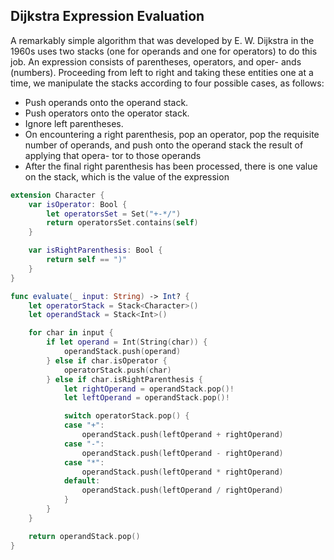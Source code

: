 ## Dijkstra Expression Evaluation

A remarkably simple algorithm that was developed by E. W. Dijkstra in the 1960s uses two stacks (one for operands and one for operators) to do this job. An expression consists of parentheses, operators, and oper- ands (numbers). Proceeding from left to right and taking these entities one at a time, we manipulate the stacks according to four possible cases, as follows:

* Push operands onto the operand stack.
* Push operators onto the operator stack.
* Ignore left parentheses.
* On encountering a right parenthesis, pop an operator, pop the requisite number
of operands, and push onto the operand stack the result of applying that opera-
tor to those operands
* After the final right parenthesis has been processed, there is one value on the stack, which is the value of the expression

```swift
extension Character {
    var isOperator: Bool {
        let operatorsSet = Set("+-*/")
        return operatorsSet.contains(self)
    }

    var isRightParenthesis: Bool {
        return self == ")"
    }
}

func evaluate(_ input: String) -> Int? {
    let operatorStack = Stack<Character>()
    let operandStack = Stack<Int>()

    for char in input {
        if let operand = Int(String(char)) {
            operandStack.push(operand)
        } else if char.isOperator {
            operatorStack.push(char)
        } else if char.isRightParenthesis {
            let rightOperand = operandStack.pop()!
            let leftOperand = operandStack.pop()!

            switch operatorStack.pop() {
            case "+":
                operandStack.push(leftOperand + rightOperand)
            case "-":
                operandStack.push(leftOperand - rightOperand)
            case "*":
                operandStack.push(leftOperand * rightOperand)
            default:
                operandStack.push(leftOperand / rightOperand)
            }
        }
    }

    return operandStack.pop()
}
```